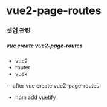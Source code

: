 # vue2-page-routes

### 셋업 관련 
##### vue create vue2-page-routes
- vue2
- router
- vuex

-- after vue create vue2-page-routes
- npm add vuetify

